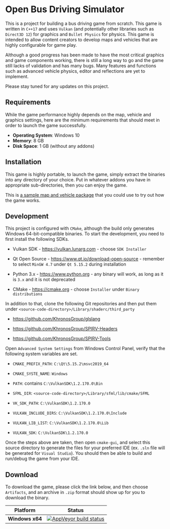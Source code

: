 # Open Bus Driving Simulator #

This is a project for building a bus driving game from scratch. This game is written in `C++17` and uses `Vulkan` (and potentially other libraries such as `Direct3D 12`) for graphics and `Bullet Physics` for physics. This game is intended to allow content creators to develop maps and vehicles that are highly configurable for game play.

Although a good progress has been made to have the most critical graphics and game components working, there is still a long way to go and the game still lacks of validation and has many bugs. Many features and functions such as advanced vehicle physics, editor and reflections are yet to implement.

Please stay tuned for any updates on this project.

## Requirements

While the game performance highly depends on the map, vehicle and graphics settings, here are the minimum requirements that should meet in order to launch the game successfully.
* **Operating System**: Windows 10
* **Memory**: 8 GB
* **Disk Space**: 1 GB (without any addons)

## Installation

This game is highly portable, to launch the game, simply extract the binaries into any directory of your choice. Put in whatever addons you have in appropriate sub-directories, then you can enjoy the game.

This is [a sample map and vehicle package]() that you could use to try out how the game works.

## Development

This project is configured with `CMake`, although the build only generates Windows 64-bit-compatible binaries. To start the development, you need to first install the following SDKs.
* Vulkan SDK - https://vulkan.lunarg.com - choose `SDK Installer`

* Qt Open Source - https://www.qt.io/download-open-source - remember to select `MinGW 4.7` under `Qt 5.15.2` during installation

* Python 3.x - https://www.python.org - any binary will work, as long as it is `3.x` and it is not deprecated

* CMake - https://cmake.org - choose `Installer` under `Binary distributions`

In addition to that, clone the following Git repositories and then put them under `<source-code-directory>/Library/shaderc/third_party`
* https://github.com/KhronosGroup/glslang

* https://github.com/KhronosGroup/SPIRV-Headers

* https://github.com/KhronosGroup/SPIRV-Tools

Open `Advanced System Settings` from Windows Control Panel, verify that the following system variables are set.
* `CMAKE_PREFIX_PATH`: `C:\Qt\5.15.2\msvc2019_64`

* `CMAKE_SYSTE_NAME`: `Windows`

* `PATH`: contains `C:\VulkanSDK\1.2.170.0\Bin`

* `SFML_DIR`: `<source-code-directory>/Library/sfml/lib/cmake/SFML`

* `VK_SDK_PATH`: `C:\VulkanSDK\1.2.170.0`

* `VULKAN_INCLUDE_DIRS`: `C:\VulkanSDK\1.2.170.0\Include`

* `VULKAN_LIB_LIST`: `C:\VulkanSDK\1.2.170.0\Lib`

* `VULKAN_SDK`: `C:\VulkanSDK\1.2.170.0`

Once the steps above are taken, then open `cmake-gui`, and select this source directory to generate the files for your preferred IDE (ex. `.sln` file will be generated for `Visual Studio`). You should then be able to build and run/debug the game from your IDE.

## Download

To download the game, please click the link below, and then choose `Artifacts`, and an archive in `.zip` format should show up for you to download the binary.

| Platform | Status |
| -------- | ------ |
| **Windows x64** | [![AppVeyor build status](https://ci.appveyor.com/api/projects/status/bitbucket/taxidriverhk/open-bus-driving-simulator-vulkan?branch=master&svg=true)](https://ci.appveyor.com/project/taxidriverhk/open-bus-driving-simulator-vulkan) |
